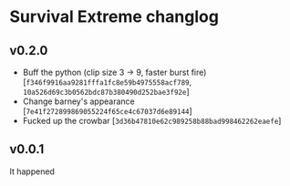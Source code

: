 # Survival Extreme changlog

## v0.2.0

- Buff the python (clip size 3 -> 9, faster burst fire) [`f346f9916aa9281fffa1fc8e59b4975558acf789`, `10a526d69c3b0562bdc87b380490d252bae3f92e`]
- Change barney's appearance [`7e41f272899869055224f65ce4c67037d6e89144`]
- Fucked up the crowbar [`3d36b47810e62c989258b88bad998462262eaefe`]

## v0.0.1

It happened